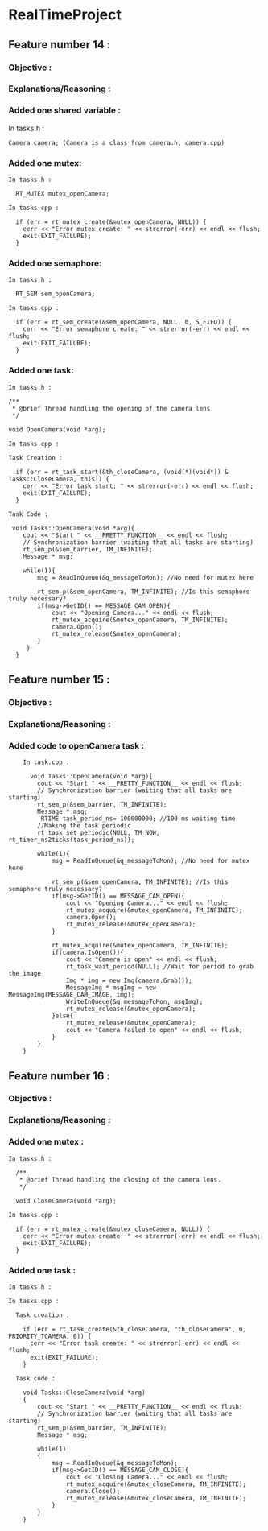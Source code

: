 # RealTimeProject

## Feature number 14 :

  ### Objective :
  
  ### Explanations/Reasoning :
  
  ### Added one shared variable :
  
  In tasks.h :
    
  ```
  Camera camera; (Camera is a class from camera.h, camera.cpp)
  ```
      
  ### Added one mutex:
  
    In tasks.h :
    
      RT_MUTEX mutex_openCamera;
    
    In tasks.cpp :
    
      if (err = rt_mutex_create(&mutex_openCamera, NULL)) {
        cerr << "Error mutex create: " << strerror(-err) << endl << flush;
        exit(EXIT_FAILURE);
      }
  
  ### Added one semaphore:
  
    In tasks.h :
    
      RT_SEM sem_openCamera;
    
    In tasks.cpp :
    
      if (err = rt_sem_create(&sem_openCamera, NULL, 0, S_FIFO)) {
        cerr << "Error semaphore create: " << strerror(-err) << endl << flush;
        exit(EXIT_FAILURE);
      }
  
  ### Added one task:
    
    In tasks.h :
    
    /**
     * @brief Thread handling the opening of the camera lens.
     */
    
    void OpenCamera(void *arg);
    
    In tasks.cpp :
    
    Task Creation :
    
      if (err = rt_task_start(&th_closeCamera, (void(*)(void*)) & Tasks::CloseCamera, this)) {
        cerr << "Error task start: " << strerror(-err) << endl << flush;
        exit(EXIT_FAILURE);
      }
    
    Task Code :
    
     void Tasks::OpenCamera(void *arg){
        cout << "Start " << __PRETTY_FUNCTION__ << endl << flush;
        // Synchronization barrier (waiting that all tasks are starting)
        rt_sem_p(&sem_barrier, TM_INFINITE);
        Message * msg;
        
        while(1){
            msg = ReadInQueue(&q_messageToMon); //No need for mutex here

            rt_sem_p(&sem_openCamera, TM_INFINITE); //Is this semaphore truly necessary?
            if(msg->GetID() == MESSAGE_CAM_OPEN){
                cout << "Opening Camera..." << endl << flush;
                rt_mutex_acquire(&mutex_openCamera, TM_INFINITE);
                camera.Open();
                rt_mutex_release(&mutex_openCamera);   
            } 
         }
      }
    
 

## Feature number 15 :

  ### Objective :
  
  ### Explanations/Reasoning :

  ### Added code to openCamera task :
  
        In task.cpp :
          
          void Tasks::OpenCamera(void *arg){
            cout << "Start " << __PRETTY_FUNCTION__ << endl << flush;
            // Synchronization barrier (waiting that all tasks are starting)
            rt_sem_p(&sem_barrier, TM_INFINITE);
            Message * msg;
             RTIME task_period_ns= 100000000; //100 ms waiting time
            //Making the task periodic
            rt_task_set_periodic(NULL, TM_NOW, rt_timer_ns2ticks(task_period_ns));

            while(1){
                msg = ReadInQueue(&q_messageToMon); //No need for mutex here

                rt_sem_p(&sem_openCamera, TM_INFINITE); //Is this semaphore truly necessary?
                if(msg->GetID() == MESSAGE_CAM_OPEN){
                    cout << "Opening Camera..." << endl << flush;
                    rt_mutex_acquire(&mutex_openCamera, TM_INFINITE);
                    camera.Open();
                    rt_mutex_release(&mutex_openCamera);   
                }

                rt_mutex_acquire(&mutex_openCamera, TM_INFINITE);
                if(camera.IsOpen()){
                    cout << "Camera is open" << endl << flush;
                    rt_task_wait_period(NULL); //Wait for period to grab the image
                    Img * img = new Img(camera.Grab());
                    MessageImg * msgImg = new MessageImg(MESSAGE_CAM_IMAGE, img);
                    WriteInQueue(&q_messageToMon, msgImg); 
                    rt_mutex_release(&mutex_openCamera);
                }else{
                    rt_mutex_release(&mutex_openCamera);
                    cout << "Camera failed to open" << endl << flush;
                } 
            }
        }
    

## Feature number 16 :

  ### Objective :
  
  ### Explanations/Reasoning :
  
  ### Added one mutex :
  
    In tasks.h :
    
      /**
       * @brief Thread handling the closing of the camera lens.
       */

      void CloseCamera(void *arg);
    
    In tasks.cpp :
    
      if (err = rt_mutex_create(&mutex_closeCamera, NULL)) {
        cerr << "Error mutex create: " << strerror(-err) << endl << flush;
        exit(EXIT_FAILURE);
      }
    
  ### Added one task :
  
    In tasks.h :
    
    In tasks.cpp :
    
      Task creation :
      
        if (err = rt_task_create(&th_closeCamera, "th_closeCamera", 0, PRIORITY_TCAMERA, 0)) {
          cerr << "Error task create: " << strerror(-err) << endl << flush;
          exit(EXIT_FAILURE);
        }
        
      Task code :
      
        void Tasks::CloseCamera(void *arg)
        {
            cout << "Start " << __PRETTY_FUNCTION__ << endl << flush;
            // Synchronization barrier (waiting that all tasks are starting)
            rt_sem_p(&sem_barrier, TM_INFINITE);
            Message * msg;

            while(1)
            {
                msg = ReadInQueue(&q_messageToMon);
                if(msg->GetID() == MESSAGE_CAM_CLOSE){
                    cout << "Closing Camera..." << endl << flush;
                    rt_mutex_acquire(&mutex_closeCamera, TM_INFINITE);
                    camera.Close();
                    rt_mutex_release(&mutex_closeCamera, TM_INFINITE);
                }
            }
        }
  
